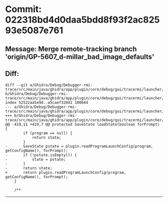 # Commit: 022318bd4d0daa5bdd8f93f2ac82593e5087e761
## Message: Merge remote-tracking branch 'origin/GP-5607_d-millar_bad_image_defaults'
## Diff:
```
diff --git a/Ghidra/Debug/Debugger-rmi-trace/src/main/java/ghidra/app/plugin/core/debug/gui/tracermi/launcher/AbstractTraceRmiLaunchOffer.java b/Ghidra/Debug/Debugger-rmi-trace/src/main/java/ghidra/app/plugin/core/debug/gui/tracermi/launcher/AbstractTraceRmiLaunchOffer.java
index 52522aa5e9d..a5caef320d1 100644
--- a/Ghidra/Debug/Debugger-rmi-trace/src/main/java/ghidra/app/plugin/core/debug/gui/tracermi/launcher/AbstractTraceRmiLaunchOffer.java
+++ b/Ghidra/Debug/Debugger-rmi-trace/src/main/java/ghidra/app/plugin/core/debug/gui/tracermi/launcher/AbstractTraceRmiLaunchOffer.java
@@ -419,11 +419,7 @@ protected SaveState loadState(boolean forPrompt) {
 		if (program == null) {
 			return state;
 		}
-		SaveState pstate = plugin.readProgramLaunchConfig(program, getConfigName(), forPrompt);
-		if (!pstate.isEmpty()) {
-			state = pstate;
-		}
-		return state;
+		return plugin.readProgramLaunchConfig(program, getConfigName(), forPrompt);
 	}
 
 	/**
```
-----------------------------------
